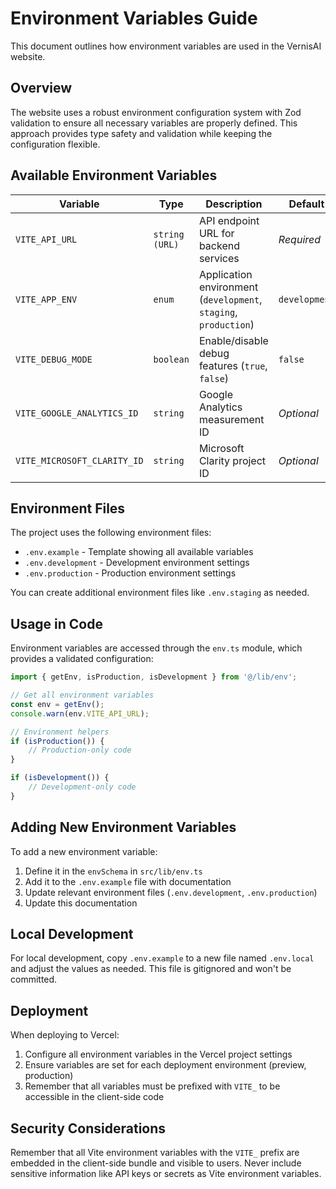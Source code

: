 # Environment Variables Guide

This document outlines how environment variables are used in the VernisAI website.

## Overview

The website uses a robust environment configuration system with Zod validation to ensure all necessary variables are properly defined. This approach provides type safety and validation while keeping the configuration flexible.

## Available Environment Variables

| Variable                    | Type           | Description                                                      | Default       |
| --------------------------- | -------------- | ---------------------------------------------------------------- | ------------- |
| `VITE_API_URL`              | `string (URL)` | API endpoint URL for backend services                            | _Required_    |
| `VITE_APP_ENV`              | `enum`         | Application environment (`development`, `staging`, `production`) | `development` |
| `VITE_DEBUG_MODE`           | `boolean`      | Enable/disable debug features (`true`, `false`)                  | `false`       |
| `VITE_GOOGLE_ANALYTICS_ID`  | `string`       | Google Analytics measurement ID                                  | _Optional_    |
| `VITE_MICROSOFT_CLARITY_ID` | `string`       | Microsoft Clarity project ID                                     | _Optional_    |

## Environment Files

The project uses the following environment files:

- `.env.example` - Template showing all available variables
- `.env.development` - Development environment settings
- `.env.production` - Production environment settings

You can create additional environment files like `.env.staging` as needed.

## Usage in Code

Environment variables are accessed through the `env.ts` module, which provides a validated configuration:

```typescript
import { getEnv, isProduction, isDevelopment } from '@/lib/env';

// Get all environment variables
const env = getEnv();
console.warn(env.VITE_API_URL);

// Environment helpers
if (isProduction()) {
    // Production-only code
}

if (isDevelopment()) {
    // Development-only code
}
```

## Adding New Environment Variables

To add a new environment variable:

1. Define it in the `envSchema` in `src/lib/env.ts`
2. Add it to the `.env.example` file with documentation
3. Update relevant environment files (`.env.development`, `.env.production`)
4. Update this documentation

## Local Development

For local development, copy `.env.example` to a new file named `.env.local` and adjust the values as needed. This file is gitignored and won't be committed.

## Deployment

When deploying to Vercel:

1. Configure all environment variables in the Vercel project settings
2. Ensure variables are set for each deployment environment (preview, production)
3. Remember that all variables must be prefixed with `VITE_` to be accessible in the client-side code

## Security Considerations

Remember that all Vite environment variables with the `VITE_` prefix are embedded in the client-side bundle and visible to users. Never include sensitive information like API keys or secrets as Vite environment variables.

